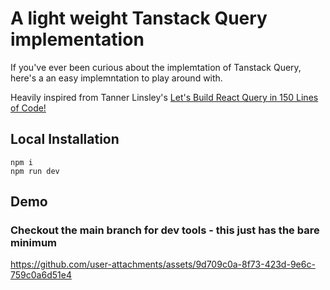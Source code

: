 # A light weight Tanstack Query implementation

If you've ever been curious about the implemtation of Tanstack Query, here's a an easy implemntation to play around with.

Heavily inspired from Tanner Linsley's [Let's Build React Query in 150 Lines of Code!](https://www.youtube.com/watch?v=9SrIirrnwk0&t=1154s)

## Local Installation

```
npm i
npm run dev
```

## Demo

### Checkout the main branch for dev tools - this just has the bare minimum

https://github.com/user-attachments/assets/9d709c0a-8f73-423d-9e6c-759c0a6d51e4
